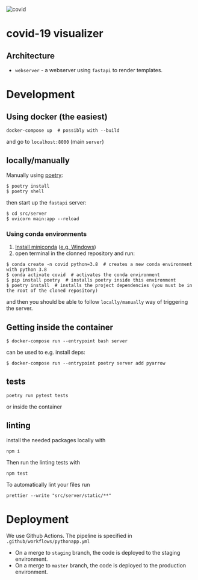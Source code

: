 ![covid](https://github.com/epidemics/covid/workflows/covid/badge.svg)

# covid-19 visualizer

## Architecture
* `webserver` - a webserver using `fastapi` to render templates.


# Development
## Using docker (the easiest)
```
docker-compose up  # possibly with --build
```
and go to `localhost:8000` (main `server`)

## locally/manually
Manually using [poetry](https://python-poetry.org/docs/#installation):
```
$ poetry install
$ poetry shell
```

then start up the `fastapi` server:
```
$ cd src/server
$ uvicorn main:app --reload
```

### Using conda environments
1. [Install miniconda](https://conda.io/projects/conda/en/latest/user-guide/install/index.html#) ([e.g. Windows](https://conda.io/projects/conda/en/latest/user-guide/install/windows.html))
2. open terminal in the clonned repository and run:
```
$ conda create -n covid python=3.8  # creates a new conda environment with python 3.8
$ conda activate covid  # activates the conda environment
$ pip install poetry  # installs poetry inside this environment
$ poetry install  # installs the project dependencies (you must be in the root of the cloned repository)
```
and then you should be able to follow `locally/manually` way of triggering the server.

## Getting inside the container
```
$ docker-compose run --entrypoint bash server
```

can be used to e.g. install deps:
```
$ docker-compose run --entrypoint poetry server add pyarrow
```

## tests
```
poetry run pytest tests
```
or inside the container

## linting

install the needed packages locally with
```
npm i
```

Then run the linting tests with

```
npm test
```

To automatically lint your files run

```
prettier --write "src/server/static/**"
```

# Deployment
We use Github Actions. The pipeline is specified in `.github/workflows/pythonapp.yml`

* On a merge to `staging` branch, the code is deployed to the staging environment.
* On a merge to `master` branch, the code is deployed to the production environment.
